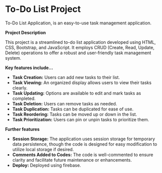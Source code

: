 # To-Do List Project
To-Do List Application, is an easy-to-use task management application.


**Project Description**

This project is a streamlined to-do list application developed using HTML, CSS, Bootstrap, and JavaScript. 
It employs CRUD (Create, Read, Update, Delete) operations to offer a robust and user-friendly task management system.

**Key features include...**

- **Task Creation:** Users can add new tasks to their list.
- **Task Viewing:** An organized display allows users to view their tasks clearly.
- **Task Updating:** Options are available to edit and mark tasks as completed.
- **Task Deletion:** Users can remove tasks as needed.
- **Task Duplication:** Tasks can be duplicated for ease of use.
- **Task Reordering:** Tasks can be moved up or down in the list.
- **Task Prioritization:** Users can pin or unpin tasks to prioritize them.
  
**Further features**
- **Session Storage:** The application uses session storage for temporary data persistence, though the code is designed for easy modification to utilize local storage if desired.
- **Comments Added to Codes:** The code is well-commented to ensure clarity and facilitate future maintenance or enhancements.
- **Deploy:** Deployed using firebase.
